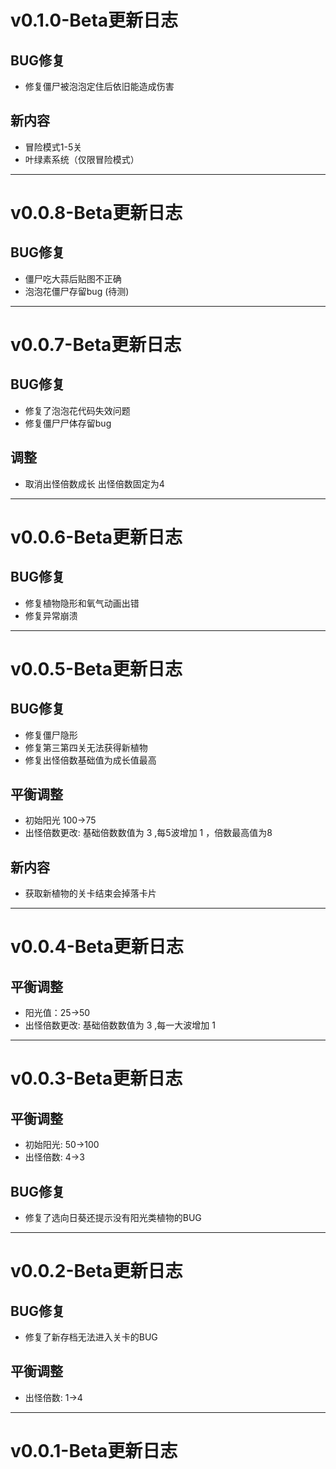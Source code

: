 # v0.1.0-Beta更新日志
## BUG修复
* 修复僵尸被泡泡定住后依旧能造成伤害

## 新内容
* 冒险模式1-5关
* 叶绿素系统（仅限冒险模式）
---



# v0.0.8-Beta更新日志
## BUG修复
* 僵尸吃大蒜后贴图不正确
* 泡泡花僵尸存留bug (待测)

---

# v0.0.7-Beta更新日志
## BUG修复
* 修复了泡泡花代码失效问题
* 修复僵尸尸体存留bug

## 调整
* 取消出怪倍数成长 出怪倍数固定为4


---


# v0.0.6-Beta更新日志
## BUG修复
* 修复植物隐形和氧气动画出错 
* 修复异常崩溃
 
---

# v0.0.5-Beta更新日志
## BUG修复
* 修复僵尸隐形
* 修复第三第四关无法获得新植物
* 修复出怪倍数基础值为成长值最高
 
## 平衡调整
* 初始阳光 100->75
* 出怪倍数更改:  基础倍数数值为 3 ,每5波增加 1 ，倍数最高值为8

## 新内容
* 获取新植物的关卡结束会掉落卡片
 
---

# v0.0.4-Beta更新日志
## 平衡调整

* 阳光值：25->50
* 出怪倍数更改:  基础倍数数值为 3 ,每一大波增加 1 

---

# v0.0.3-Beta更新日志
## 平衡调整

* 初始阳光: 50->100
* 出怪倍数: 4->3
## BUG修复
* 修复了选向日葵还提示没有阳光类植物的BUG

---

# v0.0.2-Beta更新日志
## BUG修复
* 修复了新存档无法进入关卡的BUG
## 平衡调整
* 出怪倍数: 1->4


---

# v0.0.1-Beta更新日志
